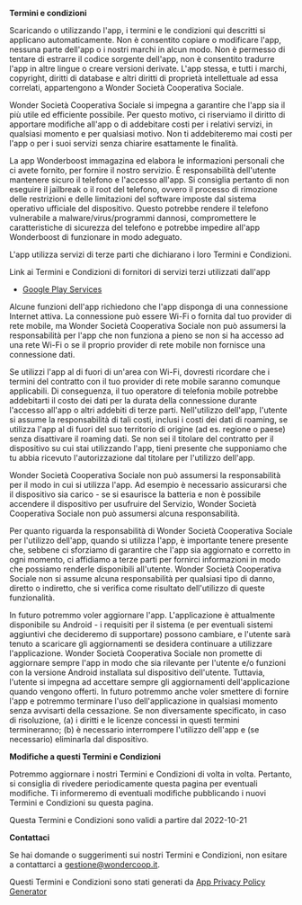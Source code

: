 **Termini e condizioni**

Scaricando o utilizzando l'app, i termini e le condizioni qui descritti si applicano automaticamente. Non è consentito copiare o modificare l'app, nessuna parte dell'app o i nostri marchi in alcun modo. Non è permesso di tentare di estrarre il codice sorgente dell'app, non è consentito tradurre l'app in altre lingue o creare versioni derivate. L'app stessa, e tutti i marchi, copyright, diritti di database e altri diritti di proprietà intellettuale ad essa correlati, appartengono a Wonder Società Cooperativa Sociale.

Wonder Società Cooperativa Sociale si impegna a garantire che l'app sia il più utile ed efficiente possibile. Per questo motivo, ci riserviamo il diritto di apportare modifiche all'app o di addebitare costi per i relativi servizi, in qualsiasi momento e per qualsiasi motivo. Non ti addebiteremo mai costi per l'app o per i suoi servizi senza chiarire esattamente le finalità.

La app Wonderboost immagazina ed elabora le informazioni personali che ci avete fornito, per fornire il nostro servizio. È responsabilità dell'utente mantenere sicuro il telefono e l'accesso all'app. Si consiglia pertanto di non eseguire il jailbreak o il root del telefono, ovvero il processo di rimozione delle restrizioni e delle limitazioni del software imposte dal sistema operativo ufficiale del dispositivo. Questo potrebbe rendere il telefono vulnerabile a malware/virus/programmi dannosi, compromettere le caratteristiche di sicurezza del telefono e potrebbe impedire all'app Wonderboost di funzionare in modo adeguato.

L'app utilizza servizi di terze parti che dichiarano i loro Termini e Condizioni.

Link ai Termini e Condizioni di fornitori di servizi terzi utilizzati dall'app

*   [Google Play Services](https://policies.google.com/terms)

Alcune funzioni dell'app richiedono che l'app disponga di una connessione Internet attiva. La connessione può essere Wi-Fi o fornita dal tuo provider di rete mobile, ma Wonder Società Cooperativa Sociale non può assumersi la responsabilità per l'app che non funziona a pieno se non si ha accesso ad una rete Wi-Fi o se il proprio provider di rete mobile non fornisce una connessione dati.

Se utilizzi l'app al di fuori di un'area con Wi-Fi, dovresti ricordare che i termini del contratto con il tuo provider di rete mobile saranno comunque applicabili. Di conseguenza, il tuo operatore di telefonia mobile potrebbe addebitarti il costo dei dati per la durata della connessione durante l'accesso all'app o altri addebiti di terze parti. Nell'utilizzo dell'app, l'utente si assume la responsabilità di tali costi, inclusi i costi dei dati di roaming, se utilizza l'app al di fuori del suo territorio di origine (ad es. regione o paese) senza disattivare il roaming dati. Se non sei il titolare del contratto per il dispositivo su cui stai utilizzando l'app, tieni presente che supponiamo che tu abbia ricevuto l'autorizzazione dal titolare per l'utilizzo dell'app.

Wonder Società Cooperativa Sociale non può assumersi la responsabilità per il modo in cui si utilizza l'app. Ad esempio è necessario assicurarsi che il dispositivo sia carico - se si esaurisce la batteria e non è possibile accendere il dispositivo per usufruire del Servizio, Wonder Società Cooperativa Sociale non può assumersi alcuna responsabilità.

Per quanto riguarda la responsabilità di Wonder Società Cooperativa Sociale per l'utilizzo dell'app, quando si utilizza l'app, è importante tenere presente che, sebbene ci sforziamo di garantire che l'app sia aggiornato e corretto in ogni momento, ci affidiamo a terze parti per fornirci informazioni in modo che possiamo renderle disponibili all'utente. Wonder Società Cooperativa Sociale non si assume alcuna responsabilità per qualsiasi tipo di danno, diretto o indiretto, che si verifica come risultato dell'utilizzo di queste funzionalità.

In futuro potremmo voler aggiornare l'app. L'applicazione è attualmente disponibile su Android - i requisiti per il sistema (e per eventuali sistemi aggiuntivi che decideremo di supportare) possono cambiare, e l'utente sarà tenuto a scaricare gli aggiornamenti se desidera continuare a utilizzare l'applicazione. Wonder Società Cooperativa Sociale non promette di aggiornare sempre l'app in modo che sia rilevante per l'utente e/o funzioni con la versione Android installata sul dispositivo dell'utente. Tuttavia, l'utente si impegna ad accettare sempre gli aggiornamenti dell'applicazione quando vengono offerti. In futuro potremmo anche voler smettere di fornire l'app e potremmo terminare l'uso dell'applicazione in qualsiasi momento senza avvisarti della cessazione. Se non diversamente specificato, in caso di risoluzione, (a) i diritti e le licenze concessi in questi termini termineranno; (b) è necessario interrompere l'utilizzo dell'app e (se necessario) eliminarla dal dispositivo.

**Modifiche a questi Termini e Condizioni**

Potremmo aggiornare i nostri Termini e Condizioni di volta in volta. Pertanto, si consiglia di rivedere periodicamente questa pagina per eventuali modifiche. Ti informeremo di eventuali modifiche pubblicando i nuovi Termini e Condizioni su questa pagina.

Questa Termini e Condizioni sono validi a partire dal 2022-10-21

**Contattaci**

Se hai domande o suggerimenti sui nostri Termini e Condizioni, non esitare a contattarci a gestione@wondercoop.it.

Questi Termini e Condizioni sono stati generati da [App Privacy Policy Generator](https://app-privacy-policy-generator.nisrulz.com/)